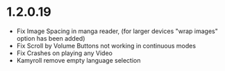 # 1.2.0.19

- Fix Image Spacing in manga reader, (for larger devices "wrap images" option has been added)
- Fix Scroll by Volume Buttons not working in continuous modes
- Fix Crashes on playing any Video
- Kamyroll remove empty language selection